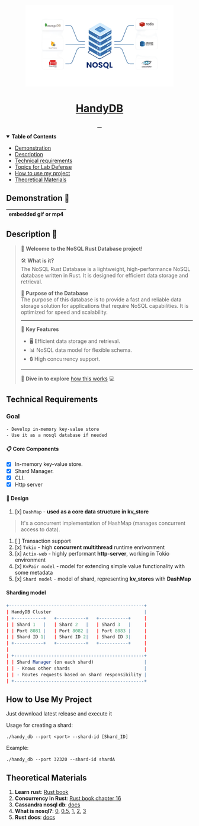 <!-- Here is the main logo and name of your project -->

<p align="center">
  <a href="resources/nosql.png">
    <picture>
      <img src="resources/nosql.png" height="220">
    </picture>
    <h1 align="center">HandyDB</h1>
  </a>
</p>


<!-- Here are some cool labels for your project, delete those, that you don't need -->

<p align="center">
   <a aria-label="Translation to Russian" href="./README_RU.md">
      <img alt="" src="https://img.shields.io/badge/translation-RU-4A90E2?style=for-the-badge&labelColor=000000&color=FFFFA0">
   </a>
   <a aria-label="Repo size" href="https://github.com/worthant/labs-template-repository">
    <img alt="" src="https://img.shields.io/github/repo-size/worthant/labs-template-repository?style=for-the-badge&logo=github&labelColor=000000&color=0DFFFF">
  </a>
  <a aria-label="Rust Version" href="https://www.rust-lang.org/">
    <img alt="" src="https://img.shields.io/badge/Rust-1.73.0-000000?style=for-the-badge&labelColor=000000&color=FFDFAF">
  </a>
  <a aria-label="License" href="./LICENSE">
    <img alt="" src="https://img.shields.io/github/license/worthant/labs-template-repository?style=for-the-badge&labelColor=000000&color=33FFC1">
  </a>
</p>



<details open>
   <summary><b>Table of Contents</b></summary>

- [Demonstration](#demo)
- [Description](#descr)
- [Technical requirements](#requirements)
- [Topics for Lab Defense](#defense)
- [How to use my project](#user-manual)
- [Theoretical Materials](#theoretical-materials)

</details>

<a id="demo"></a>

## Demonstration 🎥

| embedded gif or mp4 |
|-------------------------------------------------------------------------------------------------------------------------------------------|

<a id="descr"></a>

## Description 📝

> 👋 **Welcome to the NoSQL Rust Database project!**
>
> 🛠 **What is it?**  
> The NoSQL Rust Database is a lightweight, high-performance NoSQL database written in Rust. It is designed for efficient data storage and retrieval.
>
> 🎯 **Purpose of the Database**  
> The purpose of this database is to provide a fast and reliable data storage solution for applications that require NoSQL capabilities. It is optimized for speed and scalability.
>
> ---
>
> 📌 **Key Features**
>
> - 🖥 Efficient data storage and retrieval.
> - 📊 NoSQL data model for flexible schema.
> - 🔒 High concurrency support.
>
> ---
>
> 🚀 **Dive in to explore** [how this works](#user-manual) 💻

<a id="requirements"></a>

## Technical Requirements

### Goal

    - Develop in-memory key-value store  
    - Use it as a nosql database if needed

#### 📋 Core Components

- [x] In-memory key-value store.
- [x] Shard Manager.
- [x] CLI.
- [x] Http server

#### 🎨 Design

1. [x] `DashMap` - **used as a core data structure in kv_store**

> It's a concurrent implementation of HashMap (manages concurrent access to data).

1. [ ] Transaction support
1. [x] `Tokio` - high **concurrent** **multithread** runtime enrivonment
1. [x] `Actix-web` - highly performant **http-server**, working in Tokio environment
1. [x] `KvPair model` - model for extending simple value functionality with some metadata
1. [x] `Shard model` - model of shard, representing **kv_stores** with **DashMap**

#### Sharding model

```r
+---------------------------------------------------+
| HandyDB Cluster                                   |
| +-----------+   +-----------+   +-----------+     |
| | Shard 1   |   | Shard 2   |   | Shard 3   |     |
| | Port 8081 |   | Port 8082 |   | Port 8083 |     |
| | Shard ID 1|   | Shard ID 2|   | Shard ID 3|     |
| +-----------+   +-----------+   +-----------+     |
|                                                   |
| +-------------------------------------------------+
| | Shard Manager (on each shard)                   |
| | - Knows other shards                            |
| | - Routes requests based on shard responsibility |
| +-------------------------------------------------+
```

<a id="user-manual"></a>

## How to Use My Project

Just download latest release and execute it

Usage for creating a shard:

```shell
./handy_db --port <port> --shard-id [Shard_ID]
```

Example:

```shell
./handy_db --port 32320 --shard-id shardA
```

<a id="theory"></a>

## Theoretical Materials

1. **Learn rust**: [Rust book](https://rust-book.cs.brown.edu/ch01-01-installation.html)
2. **Concurrency in Rust**: [Rust book chapter 16](https://rust-book.cs.brown.edu/ch16-00-concurrency.html)
3. **Cassandra nosql db**: [docs](https://cassandra.apache.org/_/cassandra-basics.html)
4. **What is nosql?**: [0](https://www.geeksforgeeks.org/types-of-nosql-databases/), [0.5](https://blazeclan.com/blog/dive-deep-types-nosql-databases/), [1](https://www.mongodb.com/nosql-explained), [2](https://javatechonline.com/types-of-nosql-databases-and-examples/#:~:text=Some%20examples%20of%20popular%20NoSQL,Riak%20are%20key%2Dvalue%20databases.), [3](https://www.spiceworks.com/tech/artificial-intelligence/articles/what-is-nosql/)
5. **Rust docs**: [docs](https://doc.rust-lang.org/std/index.html)
